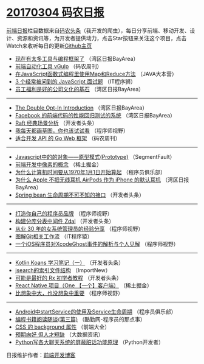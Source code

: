 # [20170304 码农日报](04.md)

[前端日报](https://qdkfweb.cn/c/news)栏目数据来自[码农头条](https://toutiao.qdkfweb.cn/)（我开发的爬虫），每日分享前端、移动开发、设计、资源和资讯等，为开发者提供动力，点击Star按钮来关注这个项目，点击Watch来收听每日的更新[Github主页](https://github.com/kujian/frontendDaily)
* [现在有太多工具与编程框架了](https://toutiao.qdkfweb.cn/28603.html) （湾区日报BayArea）
* [前端自动化工具 vGulp](https://toutiao.qdkfweb.cn/28660.html) （码农周刊）
* [在JavaScript函数式编程里使用Map和Reduce方法](https://toutiao.qdkfweb.cn/28641.html) （JAVA大本营）
* [3 个经常被问到的 JavaScript 面试题](https://toutiao.qdkfweb.cn/28702.html) （IT程序狮）
* [员工福利是好的公司文化的基石](https://toutiao.qdkfweb.cn/28602.html) （湾区日报BayArea）

***
* [The Double Opt-In Introduction](https://toutiao.qdkfweb.cn/28601.html) （湾区日报BayArea）
* [Facebook 的前端代码的性能回归测试的系统](https://toutiao.qdkfweb.cn/28628.html) （湾区日报BayArea）
* [Raft 经典场景分析](https://toutiao.qdkfweb.cn/28652.html) （开发者头条）
* [我每天都画草图，你也该试试看](https://toutiao.qdkfweb.cn/28688.html) （程序师视野）
* [适合开发 API 的 Go Web 框架](https://toutiao.qdkfweb.cn/28659.html) （码农周刊）

***
* [Javascript中的的对象——原型模式(Prototype)](https://toutiao.qdkfweb.cn/28675.html) （SegmentFault）
* [前端开发中像素的概念](https://toutiao.qdkfweb.cn/28708.html) （稀土掘金）
* [为什么计算机时间要从1970年1月1日开始算起](https://toutiao.qdkfweb.cn/28644.html) （程序员俱乐部）
* [为什么 Apple 不把无线耳机 AirPods 作为 iPhone 的默认耳机](https://toutiao.qdkfweb.cn/28626.html) （湾区日报BayArea）
* [Spring bean 生命周期不可不知的接口](https://toutiao.qdkfweb.cn/28650.html) （开发者头条）

***
* [打造你自己的程序员品牌](https://toutiao.qdkfweb.cn/28685.html) （程序师视野）
* [构建分库分表中间件 Zdal](https://toutiao.qdkfweb.cn/28651.html) （开发者头条）
* [从业 30 年的女系统管理员的经验分享](https://toutiao.qdkfweb.cn/28686.html) （程序师视野）
* [图解Git相关工作流](https://toutiao.qdkfweb.cn/28663.html) （IT程序猿）
* [一个iOS程序员对XcodeGhost事件的解析与个人见解](https://toutiao.qdkfweb.cn/28687.html) （程序师视野）

***
* [Kotlin Koans 学习笔记（一）](https://toutiao.qdkfweb.cn/28653.html) （开发者头条）
* [jsearch的索引文件结构](https://toutiao.qdkfweb.cn/28622.html) （ImportNew）
* [可能是最好的 Rx 初学者教程](https://toutiao.qdkfweb.cn/28654.html) （开发者头条）
* [React Native 项目（One 【一个】客户端）](https://toutiao.qdkfweb.cn/28710.html) （稀土掘金）
* [比想象中大，也没想象中重要](https://toutiao.qdkfweb.cn/28689.html) （程序师视野）

***
* [Android中startService的使用及Service生命周期](https://toutiao.qdkfweb.cn/28645.html) （程序员俱乐部）
* [编程书籍阅读随谈(第三篇)](https://toutiao.qdkfweb.cn/28701.html) （酷勤网-程序员的那点事）
* [CSS 的 background 属性](https://toutiao.qdkfweb.cn/28638.html) （前端大全）
* [预期向好 但人才短缺](https://toutiao.qdkfweb.cn/28694.html) （大数据资讯）
* [Python写各大聊天系统的屏蔽脏话功能原理](https://toutiao.qdkfweb.cn/28636.html) （Python开发者）

日报维护作者：[前端开发博客](https://qdkfweb.cn/) 
